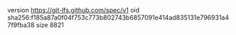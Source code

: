 version https://git-lfs.github.com/spec/v1
oid sha256:f185a87a0f04f753c773b802743b6857091e414ad835131e796931a47f9fba38
size 8821
